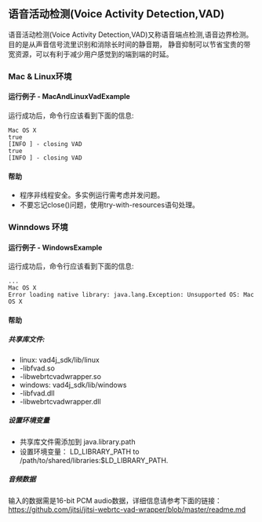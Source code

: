 ## 语音活动检测(Voice Activity Detection,VAD)
语音活动检测(Voice Activity Detection,VAD)又称语音端点检测,语音边界检测。目的是从声音信号流里识别和消除长时间的静音期，
静音抑制可以节省宝贵的带宽资源，可以有利于减少用户感觉到的端到端的时延。

### Mac & Linux环境 
#### 运行例子 - MacAndLinuxVadExample
运行成功后，命令行应该看到下面的信息:
```text
Mac OS X
true
[INFO ] - closing VAD
true
[INFO ] - closing VAD
```
#### 帮助
- 程序非线程安全。多实例运行需考虑并发问题。
- 不要忘记close()问题，使用try-with-resources语句处理。


### Winndows 环境 
#### 运行例子 - WindowsExample
运行成功后，命令行应该看到下面的信息:
```text
...
Mac OS X
Error loading native library: java.lang.Exception: Unsupported OS: Mac OS X
```
#### 帮助
##### 共享库文件: 
- linux: vad4j_sdk/lib/linux
- -libfvad.so
- -libwebrtcvadwrapper.so
- windows: vad4j_sdk/lib/windows 
- -libfvad.dll
- -libwebrtcvadwrapper.dll
 
##### 设置环境变量
- 共享库文件需添加到 java.library.path 
- 设置环境变量： LD_LIBRARY_PATH to /path/to/shared/libraries:$LD_LIBRARY_PATH.

##### 音频数据
输入的数据需是16-bit PCM audio数据，详细信息请参考下面的链接：
https://github.com/jitsi/jitsi-webrtc-vad-wrapper/blob/master/readme.md
